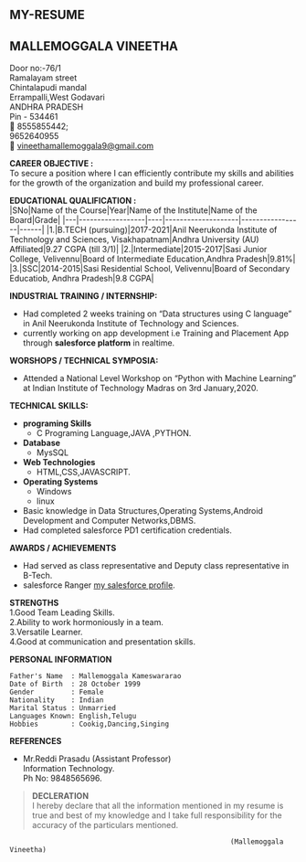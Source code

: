 ## MY-RESUME

## MALLEMOGGALA VINEETHA   



Door no:-76/1  				         
Ramalayam street      				                   
Chintalapudi mandal  
Errampalli,West Godavari      					              
ANDHRA PRADESH   
Pin - 534461   
:calling: 8555855442;  
          9652640955  
:e-mail: vineethamallemoggala9@gmail.com




**CAREER OBJECTIVE :**  
	To secure a position where I can efficiently contribute my skills and abilities for the growth of the organization and build my professional career.   
  
**EDUCATIONAL QUALIFICATION :**  
|SNo|Name of the Course|Year|Name of the Institute|Name of the Board|Grade|
|---|------------------|----|--------------------|-----------------|------|
|1.|B.TECH (pursuing)|2017-2021|Anil Neerukonda Institute of Technology and Sciences, Visakhapatnam|Andhra University (AU) Affiliated|9.27 CGPA (till 3/1)|
|2.|Intermediate|2015-2017|Sasi Junior College, Velivennu|Board of Intermediate Education,Andhra Pradesh|9.81%|
|3.|SSC|2014-2015|Sasi Residential School, Velivennu|Board of Secondary Educatiob, Andhra Pradesh|9.8 CGPA|  

**INDUSTRIAL TRAINING / INTERNSHIP:**
- Had completed 2 weeks training on “Data structures using C language” in Anil Neerukonda Institute of Technology and Sciences.
- currently working on app development i.e Training and Placement App through **salesforce platform** in realtime.   

**WORSHOPS / TECHNICAL SYMPOSIA:**   
- Attended a National Level Workshop on “Python with Machine Learning” at Indian Institute of Technology Madras on 3rd January,2020.   
 
**TECHNICAL SKILLS:**
- **programing Skills**
  - C Programing Language,JAVA ,PYTHON.
- **Database**   
  - MysSQL
- **Web Technologies**
  - HTML,CSS,JAVASCRIPT.
- **Operating Systems**
  - Windows
  - linux
- Basic knowledge in Data Structures,Operating Systems,Android Development and Computer Networks,DBMS.   
- Had completed salesforce PD1 certification credentials.

**AWARDS / ACHIEVEMENTS**  
- Had served as class representative and Deputy class representative in B-Tech.
- salesforce Ranger [my salesforce profile](https://trailblazer.me/id/vmallemoggala).

**STRENGTHS**  
1.Good Team Leading Skills.  
2.Ability to work hormoniously in a team.  
3.Versatile Learner.   
4.Good at communication and presentation skills.   

**PERSONAL INFORMATION**
```
Father's Name  : Mallemoggala Kameswararao  
Date of Birth  : 28 October 1999  
Gender         : Female  
Nationality    : Indian   
Marital Status : Unmarried   
Languages Known: English,Telugu   
Hobbies        : Cookig,Dancing,Singing   
```


**REFERENCES**

- Mr.Reddi Prasadu  (Assistant Professor)   
Information Technology.  
Ph No: 9848565696.


> **DECLERATION**  
I hereby declare that all the information mentioned in my resume is true and best of my knowledge and I take full responsibility for the accuracy of the particulars mentioned.  



```
                                                      (Mallemoggala Vineetha)
```






